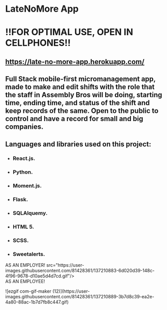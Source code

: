 # LateNoMore App

# !!FOR OPTIMAL USE, OPEN IN CELLPHONES!!
## https://late-no-more-app.herokuapp.com/

## Full Stack mobile-first micromanagement app, made to make and edit shifts with the role that the staff in Assembly Bros will be doing, starting time, ending time, and status of the shift and keep records of the same. Open to the public to control and have a record for small and big companies.

## Languages and libraries used on this project:
<ul>
  <li><h3>React.js.</h3></li>
<li><h3>Python.</h3></li>
<li><h3>Moment.js.</h3></li>
<li><h3>Flask.</h3></li>
<li><h3>SQLAlquemy.</h3></li>
<li><h3>HTML 5.</h3></li>
<li><h3>SCSS.</h3></li>
<li><h3>Sweetalerts.</h3></li>
  </ul>

<div>
AS AN EMPLOYER!
<img>src="https://user-images.githubusercontent.com/81428361/137210883-6d020d39-148c-4f96-9678-d10ae5d4d7cd.gif"/>
</div>
<div>
AS AN EMPLOYEE!
<p>![ezgif com-gif-maker (12)](https://user-images.githubusercontent.com/81428361/137210889-3b7d8c39-ea2e-4a80-88ac-1b7d7fb8c447.gif)</p>
</div>
